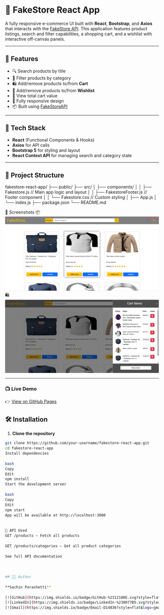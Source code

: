 # 🛒 FakeStore React App

A fully responsive e-commerce UI built with **React**, **Bootstrap**, and **Axios** that interacts with the [FakeStore API](https://fakestoreapi.com/). This application features product listings, search and filter capabilities, a shopping cart, and a wishlist with interactive off-canvas panels.

---

## 🚀 Features

- 🔍 Search products by title
- 📂 Filter products by category
- 🛍️ Add/remove products to/from **Cart**
- 💖 Add/remove products to/from **Wishlist**
- 🧾 View total cart value
- 📱 Fully responsive design
- 📦 Built using [FakeStoreAPI](https://fakestoreapi.com/)

---

## 🧪 Tech Stack

- **React** (Functional Components & Hooks)
- **Axios** for API calls
- **Bootstrap 5** for styling and layout
- **React Context API** for managing search and category state

---

## 📁 Project Structure

fakestore-react-app/
├── public/
├── src/
│ ├── components/
│ │ ├── Fakestore.js // Main app logic and layout
│ │ ├── FakestoreFooter.js // Footer component
│ │ └── Fakestore.css // Custom styling
│ ├── App.js
│ └── index.js
├── package.json
└── README.md

📸 Screenshots
📦 ![Home Page](home.png)	🛍 ![Cart Panel](cart.png)	

---

### 📺 Live Demo
👉 [View on GitHub Pages](https://sachinparshetti.github.io/Fakestore/)


## 🛠️ Installation

1. **Clone the repository**

```bash
git clone https://github.com/your-username/fakestore-react-app.git
cd fakestore-react-app
Install dependencies

bash
Copy
Edit
npm install
Start the development server

bash
Copy
Edit
npm start
App will be available at http://localhost:3000


📡 API Used
GET /products – Fetch all products

GET /products/categories – Get all product categories

See full API documentation



## 🧑‍💻 Author

**Sachin Parashetti**  

[![GitHub](https://img.shields.io/badge/GitHub-%2312100E.svg?style=flat&logo=github&logoColor=white)](https://github.com/SachinParshetti)
[![LinkedIn](https://img.shields.io/badge/LinkedIn-%230077B5.svg?style=flat&logo=linkedin&logoColor=white)](https://www.linkedin.com/in/sachin-parashetti-99b255259)
[![Gmail](https://img.shields.io/badge/Email-D14836?style=flat&logo=gmail&logoColor=white)](mailto:sachinparshettisp@gmail.com)
